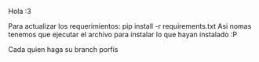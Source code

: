 Hola :3

Para actualizar los requerimientos:
pip install -r requirements.txt
Asi nomas tenemos que ejecutar el archivo para instalar lo que hayan instalado :P

Cada quien haga su branch porfis
